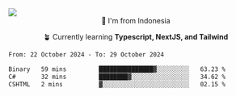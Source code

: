 
<img align = "center" src="https://readme-typing-svg.herokuapp.com?font=Fira+Code&size=25&pause=1000&color=00F713&center=true&vCenter=true&random=false&width=850&height=70&lines=Hi+There+%F0%9F%91%8B%2C+Im+Julian+Caesar;"/>
<br>

<div align = "center">
  📌 I'm from Indonesia
  
  🪴 Currently learning **Typescript, NextJS, and Tailwind**
</div>

<!--START_SECTION:waka-->

```txt
From: 22 October 2024 - To: 29 October 2024

Binary   59 mins         ███████████████▓░░░░░░░░░   63.23 %
C#       32 mins         ████████▓░░░░░░░░░░░░░░░░   34.62 %
CSHTML   2 mins          ▓░░░░░░░░░░░░░░░░░░░░░░░░   02.15 %
```

<!--END_SECTION:waka-->
